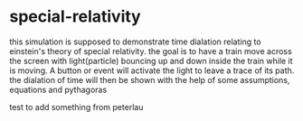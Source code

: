 # special-relativity
this simulation is supposed to demonstrate time dialation relating to einstein's theory of special relativity. the goal is to have a train move across the screen with light(particle) bouncing up and down inside the train while it is moving. A button or event will activate the light to leave a trace of its path. the dialation of time will then be shown with the help of some assumptions, equations and pythagoras

test to add something from peterlau